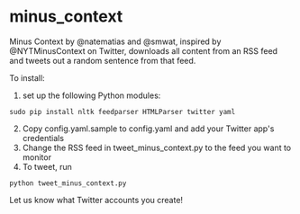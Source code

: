 minus_context
=============
Minus Context by @natematias and @smwat, inspired by @NYTMinusContext on Twitter, downloads all content from an RSS feed and tweets out a random sentence from that feed.

To install:

1. set up the following Python modules:
```
sudo pip install nltk feedparser HTMLParser twitter yaml
```

2. Copy config.yaml.sample to config.yaml and add your Twitter app's credentials
3. Change the RSS feed in tweet_minus_context.py to the feed you want to monitor
4. To tweet, run 
```
python tweet_minus_context.py
```

Let us know what Twitter accounts you create!
